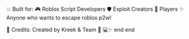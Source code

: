 💥 Built for:
🎮 Roblox Script Developers
🛡️ Exploit Creators
👥 Players
✨ Anyone who wants to escape roblox p2w!

👑 Credits:
Created by Kreek & Team 👑
💻✨
   end
end
